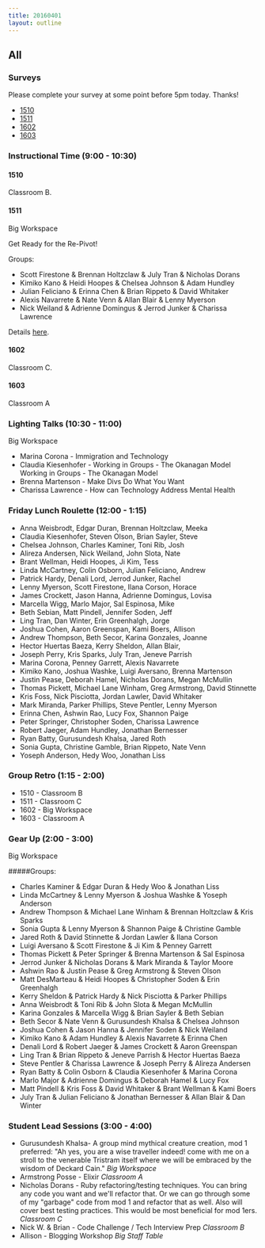```yaml
---
title: 20160401
layout: outline
---
```


## All

### Surveys

Please complete your survey at some point before 5pm today. Thanks!

* [1510]()
* [1511](http://goo.gl/forms/N7ILWu3fFg)
* [1602](https://docs.google.com/a/casimircreative.com/forms/d/1OtS54xD5IHxlIliPqoTpfyVs1xLJVdBMqhOMQXy41G0/viewform)
* [1603](https://docs.google.com/forms/d/1oBWCf6AnRkHde2Unpyq4rMqof-x3cIOXydtW9KrR4PY/viewform)

### Instructional Time (9:00 - 10:30)

#### 1510

Classroom B.

#### 1511

Big Workspace

Get Ready for the Re-Pivot!

Groups:

* Scott Firestone & Brennan Holtzclaw & July Tran & Nicholas Dorans
* Kimiko Kano & Heidi Hoopes & Chelsea Johnson & Adam Hundley
* Julian Feliciano & Erinna Chen & Brian Rippeto & David Whitaker
* Alexis Navarrete & Nate Venn & Allan Blair & Lenny Myerson
* Nick Weiland & Adrienne Domingus & Jerrod Junker & Charissa Lawrence

Details [here](http://bit.ly/IqT6zt).

#### 1602

Classroom C.

#### 1603

Classroom A


### Lighting Talks (10:30 - 11:00)

Big Workspace

* Marina Corona - Immigration and Technology
* Claudia Kiesenhofer - Working in Groups - The Okanagan Model Working in Groups - The Okanagan Model
* Brenna Martenson - Make Divs Do What You Want
* Charissa Lawrence - How can Technology Address Mental Health

### Friday Lunch Roulette (12:00 - 1:15)
* Anna Weisbrodt, Edgar Duran, Brennan Holtzclaw, Meeka
* Claudia Kiesenhofer, Steven Olson, Brian Sayler, Steve
* Chelsea Johnson, Charles Kaminer, Toni Rib, Josh
* Alireza Andersen, Nick Weiland, John Slota, Nate
* Brant Wellman, Heidi Hoopes, Ji Kim, Tess
* Linda McCartney, Colin Osborn, Julian Feliciano, Andrew
* Patrick Hardy, Denali Lord, Jerrod Junker, Rachel
* Lenny Myerson, Scott Firestone, Ilana Corson, Horace
* James Crockett, Jason Hanna, Adrienne Domingus, Lovisa
* Marcella Wigg, Marlo Major, Sal Espinosa, Mike
* Beth Sebian, Matt Pindell, Jennifer Soden, Jeff
* Ling Tran, Dan Winter, Erin Greenhalgh, Jorge
* Joshua Cohen, Aaron Greenspan, Kami Boers, Allison
* Andrew Thompson, Beth Secor, Karina Gonzales, Joanne
* Hector Huertas Baeza, Kerry Sheldon, Allan Blair,
* Joseph Perry, Kris Sparks, July Tran, Jeneve Parrish
* Marina Corona, Penney Garrett, Alexis Navarrete
* Kimiko Kano, Joshua Washke, Luigi Aversano, Brenna Martenson
* Justin Pease, Deborah Hamel, Nicholas Dorans, Megan McMullin
* Thomas Pickett, Michael Lane Winham, Greg Armstrong, David Stinnette
* Kris Foss, Nick Pisciotta, Jordan Lawler, David Whitaker
* Mark Miranda, Parker Phillips, Steve Pentler, Lenny Myerson
* Erinna Chen, Ashwin Rao, Lucy Fox, Shannon Paige
* Peter Springer, Christopher Soden, Charissa Lawrence
* Robert Jaeger, Adam Hundley, Jonathan Bernesser
* Ryan Batty, Gurusundesh Khalsa, Jared Roth
* Sonia Gupta, Christine Gamble, Brian Rippeto, Nate Venn
* Yoseph Anderson, Hedy Woo, Jonathan Liss

### Group Retro (1:15 - 2:00)
* 1510 - Classroom B
* 1511 - Classroom C
* 1602 - Big Workspace
* 1603 - Classroom A

### Gear Up (2:00 - 3:00)

Big Workspace

#####Groups:
* Charles Kaminer & Edgar Duran & Hedy Woo & Jonathan Liss
* Linda McCartney & Lenny Myerson & Joshua Washke & Yoseph Anderson
* Andrew Thompson & Michael Lane Winham & Brennan Holtzclaw & Kris Sparks
* Sonia Gupta & Lenny Myerson & Shannon Paige & Christine Gamble
* Jared Roth & David Stinnette & Jordan Lawler & Ilana Corson
* Luigi Aversano & Scott Firestone & Ji Kim & Penney Garrett
* Thomas Pickett & Peter Springer & Brenna Martenson & Sal Espinosa
* Jerrod Junker & Nicholas Dorans & Mark Miranda & Taylor Moore
* Ashwin Rao & Justin Pease & Greg Armstrong & Steven Olson
* Matt DesMarteau & Heidi Hoopes & Christopher Soden & Erin Greenhalgh
* Kerry Sheldon & Patrick Hardy & Nick Pisciotta & Parker Phillips
* Anna Weisbrodt & Toni Rib & John Slota & Megan McMullin
* Karina Gonzales & Marcella Wigg & Brian Sayler & Beth Sebian
* Beth Secor & Nate Venn & Gurusundesh Khalsa & Chelsea Johnson
* Joshua Cohen & Jason Hanna & Jennifer Soden & Nick Weiland
* Kimiko Kano & Adam Hundley & Alexis Navarrete & Erinna Chen
* Denali Lord & Robert Jaeger & James Crockett & Aaron Greenspan
* Ling Tran & Brian Rippeto & Jeneve Parrish & Hector Huertas Baeza
* Steve Pentler & Charissa Lawrence & Joseph Perry & Alireza Andersen
* Ryan Batty & Colin Osborn & Claudia Kiesenhofer & Marina Corona
* Marlo Major & Adrienne Domingus & Deborah Hamel & Lucy Fox
* Matt Pindell & Kris Foss & David Whitaker & Brant Wellman & Kami Boers
* July Tran & Julian Feliciano & Jonathan Bernesser & Allan Blair & Dan Winter

### Student Lead Sessions (3:00 - 4:00)

* Gurusundesh Khalsa- A group mind mythical creature creation, mod 1 preferred: "Ah yes, you are a wise traveller indeed! come with me on a stroll to the venerable Tristram itself where we will be embraced by the wisdom of Deckard Cain." *Big Workspace*
* Armstrong Posse - Elixir *Classroom A*
* Nicholas Dorans - Ruby refactoring/testing techniques. You can bring any code you want and we'll refactor that. Or we can go through some of my "garbage" code from mod 1 and refactor that as well. Also will cover best testing practices. This would be most beneficial for mod 1ers. *Classroom C*
* Nick W. & Brian - Code Challenge / Tech Interview Prep *Classroom B*
* Allison - Blogging Workshop *Big Staff Table*
